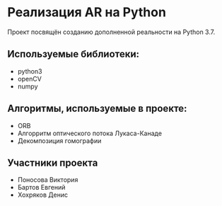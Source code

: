 # Реализация AR на Python

Проект посвящён созданию дополненной реальности на Python 3.7.

## Используемые библиотеки:

* python3
* openCV
* numpy

## Алгоритмы, используемые в проекте:

* ORB
* Алгорритм оптического потока Лукаса-Канаде
* Декомпозиция гомографии

## Участники проекта

* Поносова Виктория
* Бартов Евгений
* Хохряков Денис